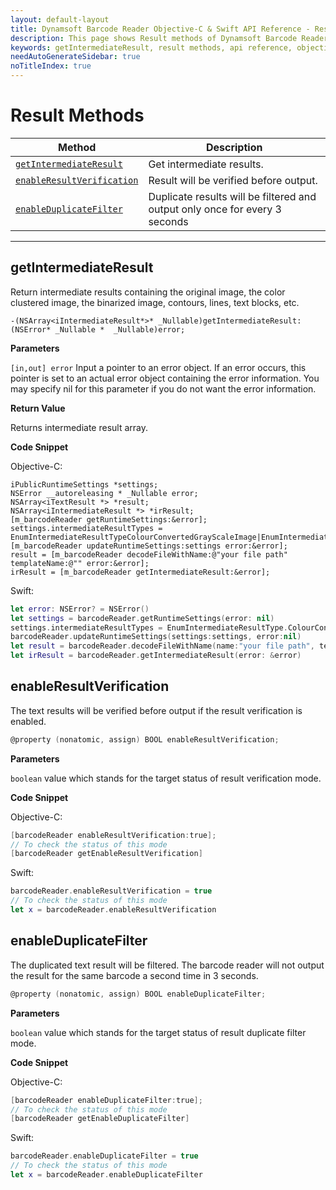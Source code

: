 ```yaml
---
layout: default-layout
title: Dynamsoft Barcode Reader Objective-C & Swift API Reference - Result Methods
description: This page shows Result methods of Dynamsoft Barcode Reader for iOS SDK.
keywords: getIntermediateResult, result methods, api reference, objective-c, oc, swift
needAutoGenerateSidebar: true
noTitleIndex: true
---
```


# Result Methods

  | Method               | Description |
  |----------------------|-------------|
  | [`getIntermediateResult`](#getintermediateresult) | Get intermediate results. |
  | [`enableResultVerification`](#enableresultverification) | Result will be verified before output. |
  | [`enableDuplicateFilter`](#enableduplicatefilter) | Duplicate results will be filtered and output only once for every 3 seconds |

  ---

## getIntermediateResult

Return intermediate results containing the original image, the color clustered image, the binarized image, contours, lines, text blocks, etc.

```objc
-(NSArray<iIntermediateResult*>* _Nullable)getIntermediateResult:(NSError* _Nullable *  _Nullable)error;
```

**Parameters**

`[in,out] error` Input a pointer to an error object. If an error occurs, this pointer is set to an actual error object containing the error information. You may specify nil for this parameter if you do not want the error information.

**Return Value**

Returns intermediate result array.

**Code Snippet**

Objective-C:

```objc
iPublicRuntimeSettings *settings;
NSError __autoreleasing * _Nullable error;
NSArray<iTextResult *> *result;
NSArray<iIntermediateResult *> *irResult;
[m_barcodeReader getRuntimeSettings:&error];
settings.intermediateResultTypes = EnumIntermediateResultTypeColourConvertedGrayScaleImage|EnumIntermediateResultTypeOriginalImage|EnumIntermediateResultTypeColourClusteredImage;
[m_barcodeReader updateRuntimeSettings:settings error:&error];
result = [m_barcodeReader decodeFileWithName:@"your file path" templateName:@"" error:&error];
irResult = [m_barcodeReader getIntermediateResult:&error];
```

Swift:

```Swift
let error: NSError? = NSError()
let settings = barcodeReader.getRuntimeSettings(error: nil)
settings.intermediateResultTypes = EnumIntermediateResultType.ColourConvertedGrayScaleImage.rawValue | EnumIntermediateResultType.OriginalImage.rawValue | EnumIntermediateResultType.ColourClusteredImage.rawValue
barcodeReader.updateRuntimeSettings(settings:settings, error:nil)
let result = barcodeReader.decodeFileWithName(name:"your file path", templateName:"", error:nil)
let irResult = barcodeReader.getIntermediateResult(error: &error)
```

## enableResultVerification

The text results will be verified before output if the result verification is enabled.

```objectivec
@property (nonatomic, assign) BOOL enableResultVerification;
```

**Parameters**

`boolean` value which stands for the target status of result verification mode.

**Code Snippet**

Objective-C:

```objectivec
[barcodeReader enableResultVerification:true];
// To check the status of this mode
[barcodeReader getEnableResultVerification]
```

Swift:

```swift
barcodeReader.enableResultVerification = true
// To check the status of this mode
let x = barcodeReader.enableResultVerification
```

## enableDuplicateFilter

The duplicated text result will be filtered. The barcode reader will not output the result for the same barcode a second time in 3 seconds.

```objectivec
@property (nonatomic, assign) BOOL enableDuplicateFilter;
```

**Parameters**

`boolean` value which stands for the target status of result duplicate filter mode.

**Code Snippet**

Objective-C:

```objectivec
[barcodeReader enableDuplicateFilter:true];
// To check the status of this mode
[barcodeReader getEnableDuplicateFilter]
```

Swift:

```swift
barcodeReader.enableDuplicateFilter = true
// To check the status of this mode
let x = barcodeReader.enableDuplicateFilter
```
